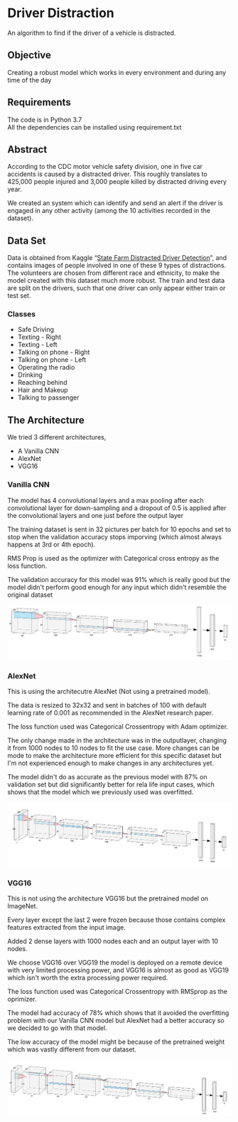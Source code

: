 # Driver Distraction
  An algorithm to find if the driver of a vehicle is distracted.

## Objective
  Creating a robust model which works in every environment and during any time of the day

## Requirements
  The code is in Python 3.7</br>
  All the dependencies can be installed using requirement.txt

## Abstract
  <p>According to the CDC motor vehicle safety division, one in five car accidents is caused by a distracted driver. This roughly translates to 425,000 people injured and 3,000 people killed by distracted driving every year.</p>
  <p>We created an system which can identify and send an alert if the driver is engaged in any other activity (among the 10 activities recorded in the dataset).</p>
  
## Data Set
  Data is obtained from Kaggle “[State Farm Distracted Driver Detection](https://www.kaggle.com/c/state-farm-distracted-driver-detection/data)”, and contains images of people involved in one of these 9 types of distractions. The volunteers are chosen from different race and ethnicity, to make the model created with this dataset much more robust. The train and test data are split on the drivers, such that one driver can only appear either train or test set.</br>
### Classes
  <ul>
  <li>Safe Driving</li>
  <li>Texting - Right</li>
  <li>Texting - Left</li>
  <li>Talking on phone - Right</li>
  <li>Talking on phone - Left</li>
  <li>Operating the radio</li>
  <li>Drinking</li>
  <li>Reaching behind</li>
  <li>Hair and Makeup</li>
  <li>Talking to passenger</li>
  </ul>
  
  
## The Architecture
  We tried 3 different architectures,
  <ul>
  <li>A Vanilla CNN</li>
  <li>AlexNet</li>
  <li>VGG16</li>
  </ul>
  
  ### Vanilla CNN
   <p>The model has 4 convolutional layers and a max pooling after each convolutional layer for down-sampling and a dropout of 0.5 is applied after the convolutional layers and one just before the output layer</p>
   <p>The training dataset is sent in 32 pictures per batch for 10 epochs and set to stop when the validation accuracy stops imporving (which almost always happens at 3rd or 4th epoch).</p>
   <p>RMS Prop is used as the optimizer with Categorical cross entropy as the loss function.</p>
   <p>The validation accuracy for this model was 91% which is really good but the model didn't perform good enough for any input which didn't resemble the original dataset</p>
  <img src='https://github.com/Revanthmk/Proofs/blob/master/Pictures%20proof/Driver%20Distraction/CNN%20visu.PNG'>
  
  ### AlexNet
   <p>This is using the architecutre AlexNet (Not using a pretrained model).</p>
   <p>The data is resized to 32x32 and sent in batches of 100 with default learning rate of 0.001 as recommended in the AlexNet research paper.</p>
   <p>The loss function used was Categorical Crossentropy with Adam optimizer.</p>
   <p>The only change made in the architecture was in the outputlayer, changing it from 1000 nodes to 10 nodes to fit the use case. More changes can be mode to make the architecture more efficient for this specific dataset but I'm not experienced enough to make changes in any architectures yet.</p>
   <p>The model didn't do as accurate as the previous model with 87% on validation set but did significantly better for rela life input cases, which shows that the model which we previously used was overfitted.</p>
   <img src='https://github.com/Revanthmk/Proofs/blob/master/Pictures%20proof/Driver%20Distraction/AlexNet.png'>
   
  ### VGG16
   <p>This is not using the architecture VGG16 but the pretrained model on ImageNet.</p>
   <p>Every layer except the last 2 were frozen because those contains complex features extracted from the input image.</p>
   <p>Added 2 dense layers with 1000 nodes each and an output layer with 10 nodes.</p>
   <p>We choose VGG16 over VGG19 the model is deployed on a remote device with very limited processing power, and VGG16 is almost as good as VGG19 which isn't worth the extra processing power required.</p>
   <p>The loss function used was Categorical Crossentropy with RMSprop as the oprimizer.</p>
   <p>The model had accuracy of 78% which shows that it avoided the overfitting problem with our Vanilla CNN model but AlexNet had a better accuracy so we decided to go with that model.</p>
   <p>The low accuracy of the model might be because of the pretrained weight which was vastly different from our dataset.</p>
   <img src='https://github.com/Revanthmk/Proofs/blob/master/Pictures%20proof/Driver%20Distraction/VGG16.PNG'>
   
   
   
   
























